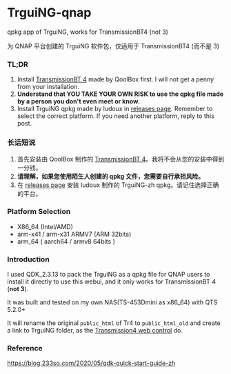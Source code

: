 # TrguiNG-qnap
qpkg app of TrguiNG, works for TransmissionBT4 (not 3)

为 QNAP 平台创建的 TrguiNG 软件包，仅适用于 TransmissionBT4 (而不是 3)

### TL;DR
1. Install [TransmissionBT 4](https://www.myqnap.org/product/transmissionbt-4) made by QoolBox first. I will not get a penny from your installation.
2. **Understand that YOU TAKE YOUR OWN RISK to use the qpkg file made by a person you don't even meet or know.**
3. Install TrguiNG qpkg made by ludoux in [releases page](https://github.com/ludoux/TrguiNG-qnap/releases). Remember to select the correct platform. If you need another platform, reply to this post.

### 长话短说

1. 首先安装由 QoolBox 制作的 [TransmissionBT 4](https://www.myqnap.org/product/transmissionbt-4)。我将不会从您的安装中得到一分钱。
2. **请理解，如果您使用陌生人创建的 qpkg 文件，您需要自行承担风险。**
3. 在 [releases page](https://github.com/ludoux/TrguiNG-qnap/releases) 安装 ludoux 制作的 TrguiNG-zh qpkg。请记住选择正确的平台。

### Platform Selection
- X86_64 (Intel/AMD)
- arm-x41 / arm-x31 ARMV7 (ARM 32bits)
- arm_64 ( aarch64 / armv8 64bits )


### Introduction
I used QDK_2.3.13 to pack the TrguiNG as a qpkg file for QNAP users to install it directly to use this webui, and it only works for TransmissionBT 4 (**not 3**).

It was built and tested on my own NAS(TS-453Dmini as x86_64) with QTS 5.2.0+

It will rename the original `public_html` of Tr4 to `public_html_old` and create a link to TrguiNG folder, as the [Transmission4 web control](https://www.myqnap.org/product/transmission4-web-control/) do.

### Reference
https://blog.233so.com/2020/05/qdk-quick-start-guide-zh
